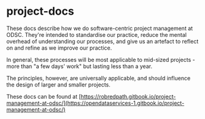# project-docs

These docs describe how we do software-centric project management at ODSC. They're intended to standardise our practice, reduce the mental overhead of understanding our processes, and give us an artefact to reflect on and refine as we improve our practice. 

In general, these processes will be most applicable to mid-sized projects - more than "a few days' work" but lasting less than a year. 

The principles, however, are universally applicable, and should influence the design of larger and smaller projects. 

These docs can be found at [https://robredpath.gitbook.io/project-management-at-odsc/](https://opendataservices-1.gitbook.io/project-management-at-odsc/)

